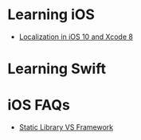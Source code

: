 # Learning iOS

* [Localization in iOS 10 and Xcode 8](https://github.com/AnirudhDas/AnirudhDas.github.io/blob/master/iOS/Localization/Localization.md)

# Learning Swift

# iOS FAQs

* [Static Library VS Framework](https://github.com/AnirudhDas/AniruddhaDas.github.io/blob/master/FAQs/Static%20Library%20VS%20Frameworks.md)